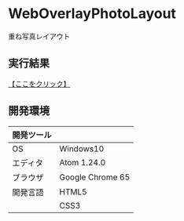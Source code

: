 # WebOverlayPhotoLayout
重ね写真レイアウト

## 実行結果
[【ここをクリック】](https://xekid78.github.io/WebOverlayPhotoLayout/)
  
## 開発環境
| 開発ツール |  |
|:-|:-|
| OS | Windows10 |
| エディタ | Atom 1.24.0 |
| ブラウザ | Google Chrome 65 |
| 開発言語 | HTML5 |
| | CSS3 |
